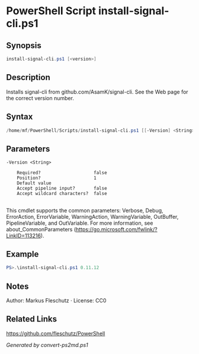 # PowerShell Script install-signal-cli.ps1

## Synopsis
```powershell
install-signal-cli.ps1 [<version>]
```

## Description
Installs signal-cli from github.com/AsamK/signal-cli. See the Web page for the correct version number.

## Syntax
```powershell
/home/mf/PowerShell/Scripts/install-signal-cli.ps1 [[-Version] <String>] [<CommonParameters>]
```

## Parameters

```
-Version <String>
    
    Required?                    false
    Position?                    1
    Default value                
    Accept pipeline input?       false
    Accept wildcard characters?  false
```
## <CommonParameters>
This cmdlet supports the common parameters: Verbose, Debug, ErrorAction, ErrorVariable, WarningAction, WarningVariable, OutBuffer, PipelineVariable, and OutVariable. For more information, see about_CommonParameters (https://go.microsoft.com/fwlink/?LinkID=113216).

## Example
```powershell
PS>.\install-signal-cli.ps1 0.11.12
```


## Notes
Author: Markus Fleschutz · License: CC0

## Related Links
https://github.com/fleschutz/PowerShell

*Generated by convert-ps2md.ps1*
